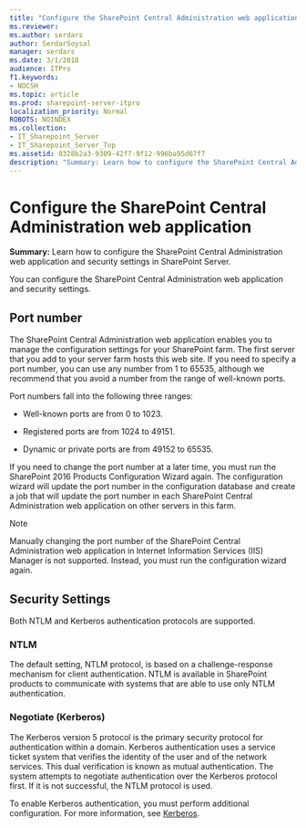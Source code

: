 ```yaml
---
title: "Configure the SharePoint Central Administration web application"
ms.reviewer: 
ms.author: serdars
author: SerdarSoysal
manager: serdars
ms.date: 3/1/2018
audience: ITPro
f1.keywords:
- NOCSH
ms.topic: article
ms.prod: sharepoint-server-itpro
localization_priority: Normal
ROBOTS: NOINDEX
ms.collection:
- IT_Sharepoint_Server
- IT_Sharepoint_Server_Top
ms.assetid: 0328b2a3-9309-42f7-9f12-996ba95d67f7
description: "Summary: Learn how to configure the SharePoint Central Administration web application and security settings in SharePoint Server."
---
```


# Configure the SharePoint Central Administration web application

 **Summary:** Learn how to configure the SharePoint Central Administration web application and security settings in SharePoint Server. 
  
You can configure the SharePoint Central Administration web application and security settings.
  
## Port number

The SharePoint Central Administration web application enables you to manage the configuration settings for your SharePoint farm. The first server that you add to your server farm hosts this web site. If you need to specify a port number, you can use any number from 1 to 65535, although we recommend that you avoid a number from the range of well-known ports.
  
Port numbers fall into the following three ranges:
  
- Well-known ports are from 0 to 1023.
    
- Registered ports are from 1024 to 49151.
    
- Dynamic or private ports are from 49152 to 65535.
    
If you need to change the port number at a later time, you must run the SharePoint 2016 Products Configuration Wizard again. The configuration wizard will update the port number in the configuration database and create a job that will update the port number in each SharePoint Central Administration web application on other servers in this farm.
  
> [!NOTE]
> Manually changing the port number of the SharePoint Central Administration web application in Internet Information Services (IIS) Manager is not supported. Instead, you must run the configuration wizard again. 
  
## Security Settings

Both NTLM and Kerberos authentication protocols are supported.
  
### NTLM

The default setting, NTLM protocol, is based on a challenge-response mechanism for client authentication. NTLM is available in SharePoint products to communicate with systems that are able to use only NTLM authentication.
  
### Negotiate (Kerberos)

The Kerberos version 5 protocol is the primary security protocol for authentication within a domain. Kerberos authentication uses a service ticket system that verifies the identity of the user and of the network services. This dual verification is known as mutual authentication. The system attempts to negotiate authentication over the Kerberos protocol first. If it is not successful, the NTLM protocol is used.
  
To enable Kerberos authentication, you must perform additional configuration. For more information, see [Kerberos](https://go.microsoft.com/fwlink/?LinkID=197060).
  

